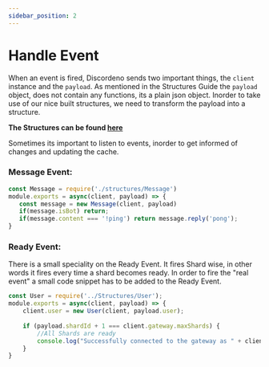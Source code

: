 ```yaml
---
sidebar_position: 2
---
```

# Handle Event
When an event is fired, Discordeno sends two important things, the `client` instance and the `payload`.
As mentioned in the Structures Guide the `payload` object, does not contain any functions, its a plain json object.
Inorder to take use of our nice built structures, we need to transform the payload into a structure.

**The Structures can be found [here](https://github.com/discordeno/discordeno/tree/main/template/nodejs/Structures)**

Sometimes its important to listen to events, inorder to get informed of changes and updating the cache.

### Message Event:
```js
const Message = require('./structures/Message')
module.exports = async(client, payload) => {
   const message = new Message(client, payload)
   if(message.isBot) return;
   if(message.content === '!ping') return message.reply('pong');
}
```

### Ready Event:
There is a small speciality on the Ready Event. It fires Shard wise, in other words it fires every time a shard becomes ready.
In order to fire the "real event" a small code snippet has to be added to the Ready Event.
```js
const User = require('../Structures/User');
module.exports = async(client, payload) => {
    client.user = new User(client, payload.user);
    
    if (payload.shardId + 1 === client.gateway.maxShards) {
        //All Shards are ready
        console.log("Successfully connected to the gateway as " + client.user.tag);   
    }
}
```
